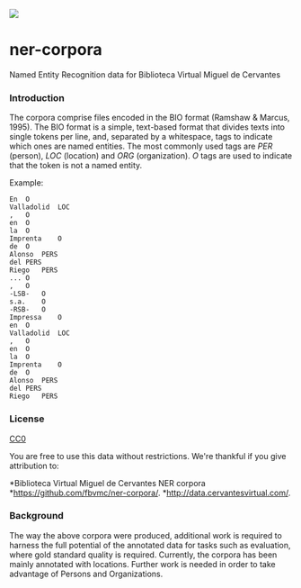 <a href="http://data.cervantesvirtual.com/"><img src=http://data.cervantesvirtual.com/blog/wp-content/uploads/2017/05/fbvmc.png></a> 


# ner-corpora
Named Entity Recognition data for Biblioteca Virtual Miguel de Cervantes

### Introduction
The corpora comprise files encoded in the BIO format (Ramshaw & Marcus, 1995). The BIO format is a simple, text-based format that divides texts into single tokens per line, and, separated by a whitespace, tags to indicate which ones are named entities. The most commonly used tags are *PER* (person), *LOC* (location) and *ORG* (organization). *O* tags are used to indicate that the token is not a named entity.

Example:
```
En	O
Valladolid	LOC
,	O
en	O
la	O
Imprenta	O
de	O
Alonso	PERS
del	PERS
Riego	PERS
...	O
,	O
-LSB-	O
s.a.	O
-RSB-	O
Impressa	O
en	O
Valladolid	LOC
,	O
en	O
la	O
Imprenta	O
de	O
Alonso	PERS
del	PERS
Riego	PERS
```

### License
[CC0](https://creativecommons.org/publicdomain/zero/1.0/)

You are free to use this data without restrictions. We're thankful if you give attribution to:

*Biblioteca Virtual Miguel de Cervantes NER corpora
*https://github.com/fbvmc/ner-corpora/.
*http://data.cervantesvirtual.com/.


### Background
The way the above corpora were produced, additional work is required to harness the full potential of the annotated data for tasks such as evaluation, where gold standard quality is required. 
Currently, the corpora has been mainly annotated with locations. Further work is needed in order to take advantage of Persons and Organizations.

